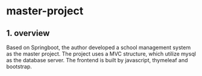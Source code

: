 # master-project
## 1. overview
Based on Springboot, the author developed a school management system as the master project. The project uses
a MVC structure, which utilize mysql as the database server. The frontend is built by javascript, thymeleaf and bootstrap.
